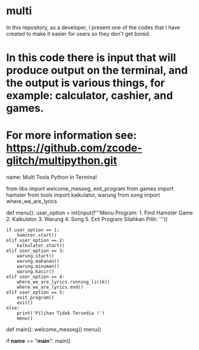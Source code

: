 # multi
In this repository, as a developer, I present one of the codes that I have created to make it easier for users so they don't get bored.
# In this code there is input that will produce output on the terminal, and the output is various things, for example: calculator, cashier, and games.
# For more information see: https://github.com/zcode-glitch/multipython.git

name: Multi Tools Python In Terminal

from libs import welcome_messeg, exit_program
from games import hamster
from tools import kalkulator, warung
from song import where_we_are_lyrics

def menu():
    user_option = int(input(f'''Menu Program:
    1. Find Hamster Game
    2. Kalkulator
    3. Warung
    4. Song
    5. Exit Program
    Silahkan Pilih: '''))

    if user_option == 1:
        hamster.start()
    elif user_option == 2:
        kalkulator.start()
    elif user_option == 3:
        warung.start()
        warung.makanan()
        warung.minuman()
        warung.kasir()
    elif user_option == 4:
        where_we_are_lyrics.running_lirik()
        where_we_are_lyrics.end()
    elif user_option == 5:
        exit_program()
        exit()
    else:
        print('Pilihan Tidak Tersedia !')
        menu()

def main():
    welcome_messeg()
    menu()

if __name__ == "__main__":
    main()
